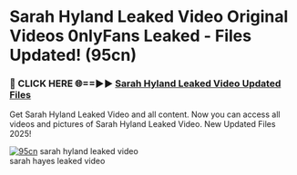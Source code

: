 # Sarah Hyland Leaked Video Original Videos 0nlyFans Leaked - Files Updated! (95cn)

<h3>🔴 CLICK HERE 🌐==►► <a href="https://tinyurl.com/2jnfzry5" rel="nofollow">Sarah Hyland Leaked Video Updated Files</a></h3>

Get Sarah Hyland Leaked Video and all content. Now you can access all videos and pictures of Sarah Hyland Leaked Video. New Updated Files 2025!

[![95cn](https://i.imgur.com/GyGTBgg.gif)](https://tinyurl.com/2jnfzry5)
sarah hyland leaked video<br>
sarah hayes leaked video